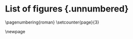 # List of figures {.unnumbered}

<!--
For me, this was the only drawback of writing in Markdown: it is not possible to add a short caption to figures and tables. This means that the \listoftables and \listoffigures commands will generate lists using the full titles, which is probably isn't what you want. For now, the solution is to create the lists manually, when everything else is finished.


Figure 4.1  This is an example figure . . .              \hfill{pp}  
Figure x.x  Short title of the figure . . .              \hfill{pp}  
-->
\pagenumbering{roman}
\setcounter{page}{3}

\newpage
